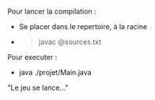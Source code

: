 Pour lancer la compilation :

- Se placer dans le repertoire, à la racine
- > javac @sources.txt

Pour executer : 
- java  ./projet/Main.java

"Le jeu se lance..."


